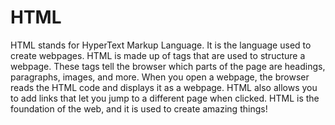 # HTML

HTML stands for HyperText Markup Language. It is the language used to create webpages. HTML is made up of tags that are used to structure a webpage. These tags tell the browser which parts of the page are headings, paragraphs, images, and more. When you open a webpage, the browser reads the HTML code and displays it as a webpage. HTML also allows you to add links that let you jump to a different page when clicked. HTML is the foundation of the web, and it is used to create amazing things!
